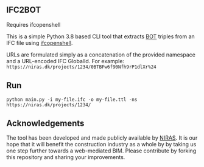 ## IFC2BOT
Requires ifcopenshell

This is a simple Python 3.8 based CLI tool that extracts [BOT](https://w3id.org/bot#) triples from an IFC file using [ifcopenshell](http://ifcopenshell.org/python).

URLs are formulated simply as a concatenation of the provided namespace and a URL-encoded IFC GlobalId. For example: `https://niras.dk/projects/1234/0BTBFw6f90Nfh9rP1dlXr%24`

## Run
`python main.py -i my-file.ifc -o my-file.ttl -ns https://niras.dk/projects/1234/`

## Acknowledgements
The tool has been developed and made publicly available by [NIRAS](https://niras.com). It is our hope that it will benefit the construction industry as a whole by by taking us one step further towards a web-mediated BIM. Please contribute by forking this repository and sharing your improvements.